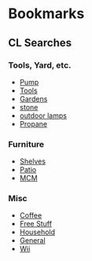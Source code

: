 # Bookmarks

## CL Searches

### Tools, Yard, etc.

* [Pump](https://raleigh.craigslist.org/search/sss?bundleDuplicates=1&excats=92-1-3-11-12-3-2-10-2-9-1-17-1-3-1-3-2-1-9-3-7-1-5-1-1-1&max_price=75&query=water%20pump&sort=date#search=1~gallery~0~0)
* [Tools](https://raleigh.craigslist.org/search/cary-nc/tla?lat=35.8139&lon=-78.7938&query=-(antique)&search_distance=25&sort=date#search=1~gallery~0~0)
* [Gardens](https://raleigh.craigslist.org/search/raleigh-nc/gra?lat=35.8391&lon=-78.7686&query=-(chick*%7Croost*%7Cdog%7Cpupp*%7Cpig*%7Crabbi*%7Cbunn*%7Cwebbing%7Cdeere%7Ccadet%7Chen*%7Cgoat*%7Cbuck*)&search_distance=25&sort=date#search=1~gallery~0~100)
* [stone](https://raleigh.craigslist.org/search/apex-nc/sss?query=%28stone+%7C+stones+%7C+rock+%7C+rocks+%7C+boulder+%7C+boulders%29+-%28cabinet%7Cturf%7Cvanity%7Cpuppies%7Cpuppys%7Cdog%29&lat=35.8366&lon=-78.947&excats=5-2-13-24-24-1-4-19-1-1-1-1-1-1-9-10-1-1-1-2-2-8-3-2-4-1-3-1-3-1-1-1-1-7-1-1-1-1-1-1-1-1-1-1-1-1-1-2-1-1-2-1-1-1-2-1-1-1-1-1-1-1-1-1-1-1-1-1-1-1-1-1-1-1-1-4-1&sort=date&bundleDuplicates=1&search_distance=32&min_price=&max_price=2000)
* [outdoor lamps](https://raleigh.craigslist.org/search/research-triangle-park-nc/sss?excats=73-22-55-19-8&lat=35.9355&lon=-78.9047&max_price=100&query=(%22floor%20lamp%22)%20-%22antique%20bed%20and%20hutch%22%20-(sports)&search_distance=13&sort=date#search=1~gallery~0~0)
* [Propane](https://raleigh.craigslist.org/search/research-triangle-park-nc/sss?query=propane+%28tank%7Ctanks%7Ccanister%7Ccanisters%7Ccontainer%7Ccontainers%29+-%28foodlion%29&lat=35.90890&lon=-78.84090&excats=20-75-29-17-1-3-1-22-9-13-3-1-11-1&sort=date&search_distance=21&min_price=&max_price=50)

### Furniture

* [Shelves](https://raleigh.craigslist.org/search/research-triangle-park-nc/sss?excats=124-21-1-3-1-12-6-1-24-1-11-1&lat=35.9281&lon=-78.8687&query=(storage%20shelf%7Cshelf%7Cshelves%7Cshelving)%20-(locker%7Cworkstation%7Cplastic%7Cantique%7Cworkbench)&search_distance=19&sort=date#search=1~gallery~0~0)
* [Patio](https://raleigh.craigslist.org/search/research-triangle-park-nc/sss?query=patio+furniture&lat=35.9355&lon=-78.9047&excats=5-2-13-22-2-24-1-23-1-1-1-1-2-3-6-10-1-1-1-2-2-8-1-1-1-1-1-8-1-3-2-1-1-7-1-1-1-1-1-1-1-1-2-1-1-1-1-1-1-1-1-1-1-2-1-1-1-1-1-1-1-1-1-1-1-1-1-1-1-1-1-1-1-1-1-1-1-1-2-1&sort=date&search_distance=13&min_price=&max_price=)
* [MCM](https://raleigh.craigslist.org/search/fua?query=%28mcm+%7C+mid-century+%7C+%22mid+century+modern%22%29+-ikea&sort=date&search_distance=30&postal=27707&min_price=&max_price=)

### Misc

* [Coffee](https://raleigh.craigslist.org/search/cary-nc/sss?bundleDuplicates=1&excats=7-13-22-2-24-1-23-1-1-1-1-2-9-10-1-1-1-2-2-8-1-1-1-1-1-4-1-3-1-5-1-1-7-1-2-1-1-1-1-1-2-1-1-1-1-1-1-1-1-2-2-1-1-1-1-1-1-1-1-1-1-1-1-1-1-1-1-1-1-1-1-1-1-1-1-2-1&lat=35.8139&lon=-78.7938&query=(coffee%7Ckettle)%20-(table%7Cmug*%7Ckeur*%7Chomebrew%7Ccollectible%7Cvintage%7Cantique%7Ccorning%7Crobot)&search_distance=25&sort=date#search=1~gallery~0~0)
* [Free Stuff](https://raleigh.craigslist.org/search/durham-nc/zip?lat=35.9637&lon=-78.9299&search_distance=7&sort=date)
* [Household](https://raleigh.craigslist.org/search/hsa?postal=27707&search_distance=5&sort=date)
* [General](https://raleigh.craigslist.org/search/foa?postal=27707&search_distance=5&sort=date)
* [Wii](https://raleigh.craigslist.org/search/sss?postal=27707&query=nintendo%20-iphone%20-wanted%20-switch&search_distance=15&sort=date)
